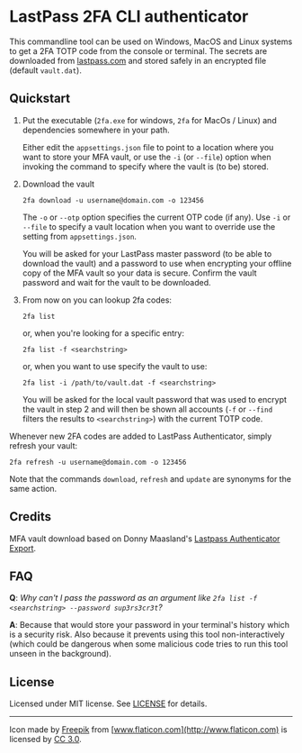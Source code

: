 # LastPass 2FA CLI authenticator

This commandline tool can be used on Windows, MacOS and Linux systems to get a 2FA TOTP code from the console or terminal. The secrets are downloaded from [lastpass.com](https://lastpass.com) and stored safely in an encrypted file (default `vault.dat`).

## Quickstart

1. Put the executable (`2fa.exe` for windows, `2fa` for MacOs / Linux) and dependencies somewhere in your path.

   Either edit the `appsettings.json` file to point to a location where you want to store your MFA vault, or use the `-i` (or `--file`) option when invoking the command to specify where the vault is (to be) stored.

2. Download the vault

   `2fa download -u username@domain.com -o 123456`
   
   The `-o` or `--otp` option specifies the current OTP code (if any). Use `-i` or `--file` to specify a vault location when you want to override use the setting from `appsettings.json`.
   
   You will be asked for your LastPass master password (to be able to download the vault) and a password to use when encrypting your offline copy of the MFA vault so your data is secure. Confirm the vault password and wait for the vault to be downloaded.

3. From now on you can lookup 2fa codes:

    `2fa list`

    or, when you're looking for a specific entry:

    `2fa list -f <searchstring>`

    or, when you want to use specify the vault to use:

    `2fa list -i /path/to/vault.dat -f <searchstring>`

    You will be asked for the local vault password that was used to encrypt the vault in step 2 and will then be shown all accounts (`-f` or `--find` filters the results to `<searchstring>`) with the current TOTP code.

Whenever new 2FA codes are added to LastPass Authenticator, simply refresh your vault:

`2fa refresh -u username@domain.com -o 123456`

Note that the commands `download`, `refresh` and `update` are synonyms for the same action.

## Credits

MFA vault download based on Donny Maasland's [Lastpass Authenticator Export](https://github.com/dmaasland/lastpass-authenticator-export).

## FAQ

**Q**: _Why can't I pass the password as an argument like `2fa list -f <searchstring> --password sup3rs3cr3t`?_

**A**: Because that would store your password in your terminal's history which is a security risk. Also because it prevents using this tool non-interactively (which could be dangerous when some malicious code tries to run this tool unseen in the background).

## License

Licensed under MIT license. See [LICENSE](LICENSE) for details.

---

Icon made by [Freepik](http://www.flaticon.com/authors/freepik) from [www.flaticon.com](http://www.flaticon.com) is licensed by [CC 3.0](http://creativecommons.org/licenses/by/3.0/).